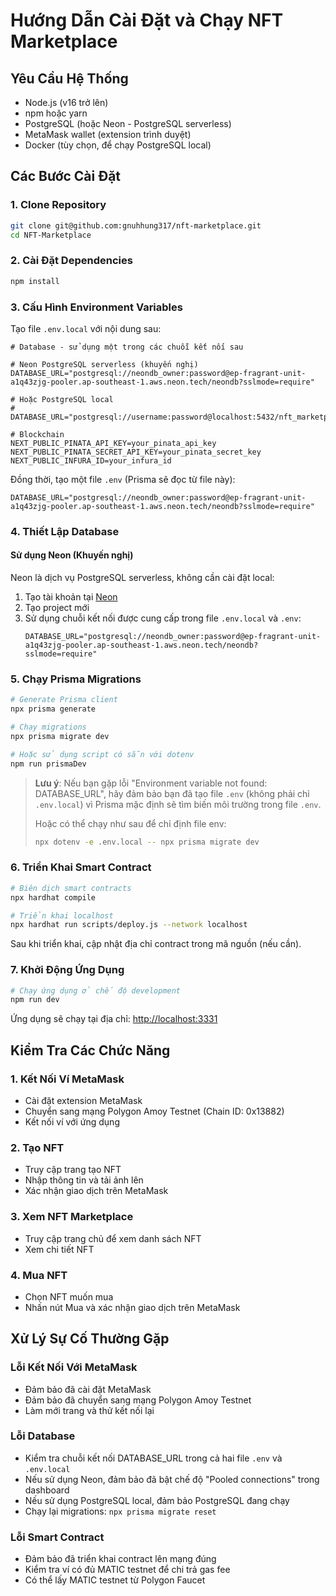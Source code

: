 # Hướng Dẫn Cài Đặt và Chạy NFT Marketplace

## Yêu Cầu Hệ Thống

- Node.js (v16 trở lên)
- npm hoặc yarn
- PostgreSQL (hoặc Neon - PostgreSQL serverless)
- MetaMask wallet (extension trình duyệt)
- Docker (tùy chọn, để chạy PostgreSQL local)

## Các Bước Cài Đặt

### 1. Clone Repository

```bash
git clone git@github.com:gnuhhung317/nft-marketplace.git
cd NFT-Marketplace
```

### 2. Cài Đặt Dependencies

```bash
npm install

```

### 3. Cấu Hình Environment Variables

Tạo file `.env.local` với nội dung sau:

```
# Database - sử dụng một trong các chuỗi kết nối sau

# Neon PostgreSQL serverless (khuyến nghị)
DATABASE_URL="postgresql://neondb_owner:password@ep-fragrant-unit-a1q43zjg-pooler.ap-southeast-1.aws.neon.tech/neondb?sslmode=require"

# Hoặc PostgreSQL local
# DATABASE_URL="postgresql://username:password@localhost:5432/nft_marketplace"

# Blockchain
NEXT_PUBLIC_PINATA_API_KEY=your_pinata_api_key
NEXT_PUBLIC_PINATA_SECRET_API_KEY=your_pinata_secret_key
NEXT_PUBLIC_INFURA_ID=your_infura_id
```

Đồng thời, tạo một file `.env` (Prisma sẽ đọc từ file này):

```
DATABASE_URL="postgresql://neondb_owner:password@ep-fragrant-unit-a1q43zjg-pooler.ap-southeast-1.aws.neon.tech/neondb?sslmode=require"
```

### 4. Thiết Lập Database

#### Sử dụng Neon (Khuyến nghị)

Neon là dịch vụ PostgreSQL serverless, không cần cài đặt local:

1. Tạo tài khoản tại [Neon](https://neon.tech)
2. Tạo project mới
3. Sử dụng chuỗi kết nối được cung cấp trong file `.env.local` và `.env`:
   ```
   DATABASE_URL="postgresql://neondb_owner:password@ep-fragrant-unit-a1q43zjg-pooler.ap-southeast-1.aws.neon.tech/neondb?sslmode=require"
   ```




### 5. Chạy Prisma Migrations

```bash
# Generate Prisma client
npx prisma generate

# Chạy migrations
npx prisma migrate dev

# Hoặc sử dụng script có sẵn với dotenv
npm run prismaDev
```

> **Lưu ý**: Nếu bạn gặp lỗi "Environment variable not found: DATABASE_URL", hãy đảm bảo bạn đã tạo file `.env` (không phải chỉ `.env.local`) vì Prisma mặc định sẽ tìm biến môi trường trong file `.env`.
> 
> Hoặc có thể chạy như sau để chỉ định file env:
> ```bash
> npx dotenv -e .env.local -- npx prisma migrate dev
> ```

### 6. Triển Khai Smart Contract

```bash
# Biên dịch smart contracts
npx hardhat compile

# Triển khai localhost
npx hardhat run scripts/deploy.js --network localhost
```

Sau khi triển khai, cập nhật địa chỉ contract trong mã nguồn (nếu cần).

### 7. Khởi Động Ứng Dụng

```bash
# Chạy ứng dụng ở chế độ development
npm run dev
```

Ứng dụng sẽ chạy tại địa chỉ: [http://localhost:3331](http://localhost:3331)

## Kiểm Tra Các Chức Năng

### 1. Kết Nối Ví MetaMask

- Cài đặt extension MetaMask
- Chuyển sang mạng Polygon Amoy Testnet (Chain ID: 0x13882)
- Kết nối ví với ứng dụng

### 2. Tạo NFT

- Truy cập trang tạo NFT
- Nhập thông tin và tải ảnh lên
- Xác nhận giao dịch trên MetaMask

### 3. Xem NFT Marketplace

- Truy cập trang chủ để xem danh sách NFT
- Xem chi tiết NFT

### 4. Mua NFT

- Chọn NFT muốn mua
- Nhấn nút Mua và xác nhận giao dịch trên MetaMask

## Xử Lý Sự Cố Thường Gặp

### Lỗi Kết Nối Với MetaMask

- Đảm bảo đã cài đặt MetaMask
- Đảm bảo đã chuyển sang mạng Polygon Amoy Testnet
- Làm mới trang và thử kết nối lại

### Lỗi Database

- Kiểm tra chuỗi kết nối DATABASE_URL trong cả hai file `.env` và `.env.local`
- Nếu sử dụng Neon, đảm bảo đã bật chế độ "Pooled connections" trong dashboard
- Nếu sử dụng PostgreSQL local, đảm bảo PostgreSQL đang chạy
- Chạy lại migrations: `npx prisma migrate reset`

### Lỗi Smart Contract

- Đảm bảo đã triển khai contract lên mạng đúng
- Kiểm tra ví có đủ MATIC testnet để chi trả gas fee
- Có thể lấy MATIC testnet từ Polygon Faucet 